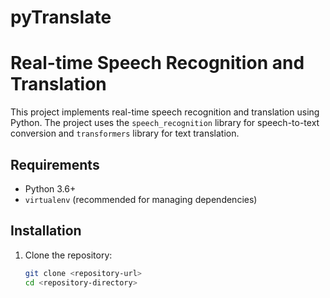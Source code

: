 # pyTranslate

# Real-time Speech Recognition and Translation

This project implements real-time speech recognition and translation using Python. The project uses the `speech_recognition` library for speech-to-text conversion and `transformers` library for text translation.

## Requirements

- Python 3.6+
- `virtualenv` (recommended for managing dependencies)

## Installation

1. Clone the repository:

   ```bash
   git clone <repository-url>
   cd <repository-directory>
